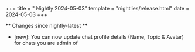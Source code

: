 +++
title = " Nightly 2024-05-03"
template = "nightlies/release.html"
date = 2024-05-03
+++

** Changes since nightly-latest **
- [new]: You can now update chat profile details (Name, Topic & Avatar) for chats you are admin of
